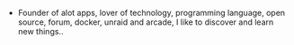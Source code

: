 - Founder of alot apps, lover of technology, programming language, open source, forum, docker, unraid and arcade, I like to discover and learn new things..
  <br>







































































































































































































































































































































































































































































































































































































































































































































































































































































































































































































































































































































































































































































































































































































































































































































































































































































































































































































































































































































































































































































































































































































































































































































































































































































































































































































































































































































































































































































































































































































































































































































































































































































































































































































































































































































































































































































































































































































































































































































































































































































































































































































































































































































































































































































































































































